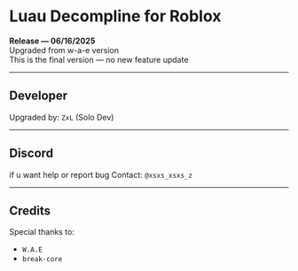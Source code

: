 # Luau Decompline for Roblox

**Release — 06/16/2025**  
Upgraded from w-a-e version  
This is the final version — no new feature update

---

## Developer

Upgraded by: `ZxL` (Solo Dev)

---

## Discord

if u want help or report bug
Contact: `@xsxs_xsxs_z`

---

## Credits

Special thanks to:

- `W.A.E`
- `break-core`
